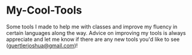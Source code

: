 # My-Cool-Tools
Some tools I made to help me with classes and improve my fluency in certain languages along the way.
Advice on improving my tools is always appreciate and let me know if there are any new tools you'd like to see (guertlerjoshua@gmail.com)!
